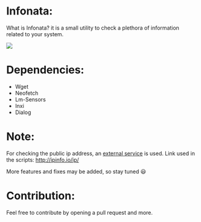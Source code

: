 # Infonata:
What is Infonata? it is a small utility to check a plethora of information related to your system.

![](https://github.com/spectrumgamer75/Infonata/blob/main/screenshot.png)

# Dependencies:
* Wget
* Neofetch
* Lm-Sensors
* Inxi
* Dialog

# Note: 
For checking the public ip address, an [external service](http://ipinfo.io) is used. Link used in the scripts: http://ipinfo.io/ip/

More features and fixes may be added, so stay tuned :smiley:

# Contribution:
Feel free to contribute by opening a pull request and more.
